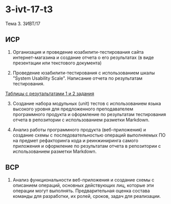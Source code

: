 # 3-ivt-17-t3
Тема 3. 3ИВТ/17

## ИСР

1. Организация и проведение юзабилити-тестирования сайта интернет-магазина и создание отчета о его результатах (в виде презентации или текстового документа)

2. Проведение юзабилити-тестирования с использованием шкалы "System Usability Scale". Написание отчета по результатам тестирования. 

[Таблицы с резутальтатами 1 и 2 задания](https://github.com/ctel-prj-mng/3-ivt-17-t3-Akwatore/blob/master/%D0%98%D0%A1%D0%A0%20%D0%90%D0%BD%D0%B0%D0%BB%D0%B8%D0%B7%20%D1%8E%D0%B7%D0%B0%D0%B1%D0%B8%D0%BB%D0%B8%D1%82%D0%B8-%D1%82%D0%B5%D1%81%D1%82%D0%B8%D1%80%D0%BE%D0%B2%D0%B0%D0%BD%D0%B8%D1%8F%20%2B%20SUS%20%D0%A8%D0%B0%D0%BD%D0%B4%D1%8B%D0%B1%D0%B8%D0%BD%D0%B0%2C%20%D0%9F%D0%BB%D1%8F%D1%81%D0%BA%D0%B8%D0%BD%D0%B0%2C%20%D0%93%D1%83%D0%BD%D1%8C%D0%BA%D0%BE.xlsx)

3. Создание набора модульных (unit) тестов с использованием языка высокого уровня для предложенного преподавателем программного продукта и оформление по результатам тестирования отчета в репозитории с использованием разметки Markdown.

4.  Анализ работы программного продукта (веб-приложения) и создание схемы с последовательностью операций выполняемых ПО на предмет рефакторинга кода и реинжиниринга самого приложения и оформление по результатам отчета в репозитории с использованием разметки Markdown.

## ВСР

1. Анализ функциональности веб-приложения и создание схемы с описанием операций, основных действующих лиц, которые эти операции могут выполнять. Предварительная оценка состава команды для разработки, их ролей, сроков, задач для реализации. 
